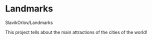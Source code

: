 # Landmarks
SlavikOrlov/Landmarks

This project tells about the main attractions of the cities of the world!
